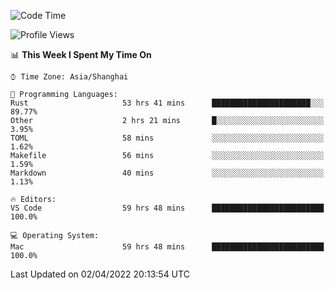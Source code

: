 <!--START_SECTION:waka-->
![Code Time](http://img.shields.io/badge/Code%20Time-1%2C201%20hrs%2010%20mins-blue)

![Profile Views](http://img.shields.io/badge/Profile%20Views-13-blue)

📊 **This Week I Spent My Time On** 

```text
⌚︎ Time Zone: Asia/Shanghai

💬 Programming Languages: 
Rust                     53 hrs 41 mins      ██████████████████████░░░   89.77% 
Other                    2 hrs 21 mins       █░░░░░░░░░░░░░░░░░░░░░░░░   3.95% 
TOML                     58 mins             ░░░░░░░░░░░░░░░░░░░░░░░░░   1.62% 
Makefile                 56 mins             ░░░░░░░░░░░░░░░░░░░░░░░░░   1.59% 
Markdown                 40 mins             ░░░░░░░░░░░░░░░░░░░░░░░░░   1.13%

🔥 Editors: 
VS Code                  59 hrs 48 mins      █████████████████████████   100.0%

💻 Operating System: 
Mac                      59 hrs 48 mins      █████████████████████████   100.0%

```


 Last Updated on 02/04/2022 20:13:54 UTC
<!--END_SECTION:waka-->
